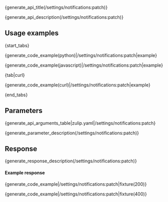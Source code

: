 {generate_api_title(/settings/notifications:patch)}

{generate_api_description(/settings/notifications:patch)}

## Usage examples

{start_tabs}

{generate_code_example(python)|/settings/notifications:patch|example}

{generate_code_example(javascript)|/settings/notifications:patch|example}

{tab|curl}

{generate_code_example(curl)|/settings/notifications:patch|example}

{end_tabs}

## Parameters

{generate_api_arguments_table|zulip.yaml|/settings/notifications:patch}

{generate_parameter_description(/settings/notifications:patch)}

## Response

{generate_response_description(/settings/notifications:patch)}

#### Example response

{generate_code_example|/settings/notifications:patch|fixture(200)}

{generate_code_example|/settings/notifications:patch|fixture(400)}
